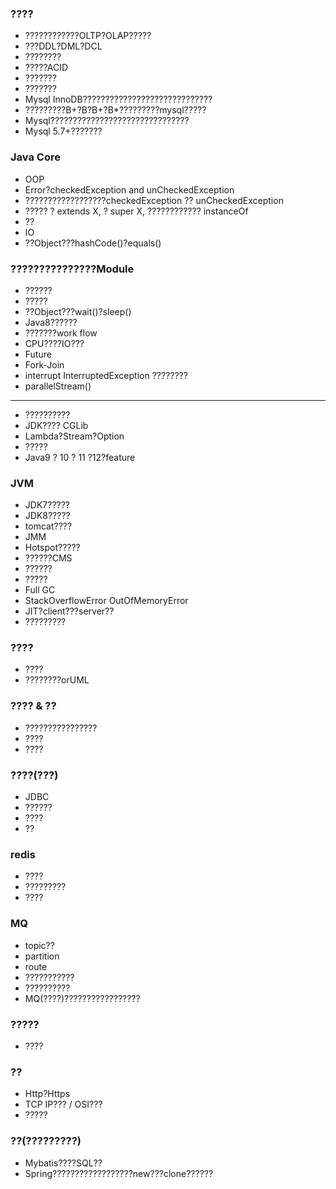 ### ????
* ????????????OLTP?OLAP?????
* ???DDL?DML?DCL
* ????????
* ?????ACID
* ???????
* ???????
* Mysql InnoDB?????????????????????????????
* ?????????B+?B?B+?B*?????????mysql?????
* Mysql???????????????????????????????
* Mysql 5.7+???????

### Java Core
* OOP
* Error?checkedException and unCheckedException
* ??????????????????checkedException ?? unCheckedException
* ????? ? extends X, ? super X, ???????????? instanceOf
* ??
* IO
* ??Object???hashCode()?equals()

### ???????????????Module
* ??????
* ?????
* ??Object???wait()?sleep()
* Java8??????
* ???????work flow
* CPU????IO???
* Future
* Fork-Join
* interrupt InterruptedException ????????
* parallelStream()
---------
* ??????????
* JDK???? CGLib
* Lambda?Stream?Option
* ?????
* Java9 ? 10 ? 11 ?12?feature

### JVM
* JDK7?????
* JDK8?????
* tomcat????
* JMM
* Hotspot?????
* ??????CMS
* ??????
* ?????
* Full GC
* StackOverflowError  OutOfMemoryError
* JIT?client???server??
* ?????????

### ????
* ????
* ????????orUML

### ???? & ??
* ????????????????
* ????
* ????

### ????(???)
* JDBC
* ??????
* ????
* ??

### redis
* ????
* ?????????
* ????

### MQ
* topic??
* partition
* route
* ???????????
* ??????????
* MQ(????)?????????????????

### ?????
* ????

### ??
* Http?Https
* TCP IP??? / OSI???
* ?????

### ??(?????????)
* Mybatis????SQL??
* Spring??????????????????new???clone??????
